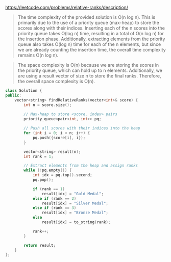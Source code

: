 https://leetcode.com/problems/relative-ranks/description/

>The time complexity of the provided solution is O(n log n). This is primarily due to the use of a priority queue (max-heap) to store the scores along with their indices. Inserting each of the n scores into the priority queue takes O(log n) time, resulting in a total of O(n log n) for the insertion phase. Additionally, extracting elements from the priority queue also takes O(log n) time for each of the n elements, but since we are already counting the insertion time, the overall time complexity remains O(n log n).

>The space complexity is O(n) because we are storing the scores in the priority queue, which can hold up to n elements. Additionally, we are using a result vector of size n to store the final ranks. Therefore, the overall space complexity is O(n).

```cpp
class Solution {
public:
    vector<string> findRelativeRanks(vector<int>& score) {
        int n = score.size();
        
        // Max-heap to store <score, index> pairs
        priority_queue<pair<int, int>> pq;

        // Push all scores with their indices into the heap
        for (int i = 0; i < n; i++) {
            pq.push({score[i], i});
        }

        vector<string> result(n);
        int rank = 1;

        // Extract elements from the heap and assign ranks
        while (!pq.empty()) {
            int idx = pq.top().second;
            pq.pop();

            if (rank == 1)
                result[idx] = "Gold Medal";
            else if (rank == 2)
                result[idx] = "Silver Medal";
            else if (rank == 3)
                result[idx] = "Bronze Medal";
            else
                result[idx] = to_string(rank);

            rank++;
        }

        return result;
    }
};

```
